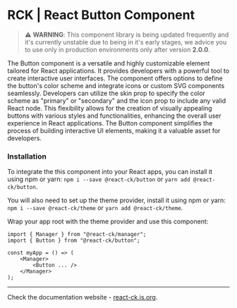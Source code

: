 # RCK | React Button Component

> :warning: **WARNING**: This component library is being updated frequently and it's currently unstable due to being in it's early stages, we advice you to use only in production environments only after version **2.0.0**.

The Button component is a versatile and highly customizable element tailored for React applications. It provides developers with a powerful tool to create interactive user interfaces. The component offers options to define the button's color scheme and integrate icons or custom SVG components seamlessly. Developers can utilize the skin prop to specify the color scheme as "primary" or "secondary" and the icon prop to include any valid React node. This flexibility allows for the creation of visually appealing buttons with various styles and functionalities, enhancing the overall user experience in React applications. The Button component simplifies the process of building interactive UI elements, making it a valuable asset for developers.

### Installation 

To integrate the this component into your React apps, you can install it using npm or yarn: `npm i --save @react-ck/button` or `yarn add @react-ck/button`.

You will also need to set up the theme provider, install it using npm or yarn: `npm i --save @react-ck/theme` or `yarn add @react-ck/theme`.

Wrap your app root with the theme provider and use this component:

```tsx
import { Manager } from "@react-ck/manager";
import { Button } from "@react-ck/button";

const myApp = () => (
    <Manager>
        <Button ... />
    </Manager>
);
```

<!-- storybook-ignore -->

---

Check the documentation website - [react-ck.js.org](https://react-ck.js.org).